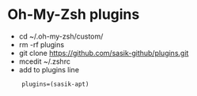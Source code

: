Oh-My-Zsh plugins
=================

* cd ~/.oh-my-zsh/custom/
* rm -rf plugins
* git clone https://github.com/sasik-github/plugins.git
* mcedit ~/.zshrc
* add to plugins line
```
    plugins=(sasik-apt)
```




